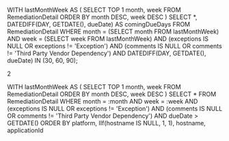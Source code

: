 WITH lastMonthWeek AS (
    SELECT TOP 1 month, week
    FROM RemediationDetail
    ORDER BY month DESC, week DESC
)
SELECT *,
       DATEDIFF(DAY, GETDATE(), dueDate) AS comingDueDays
FROM RemediationDetail
WHERE month = (SELECT month FROM lastMonthWeek)
  AND week = (SELECT week FROM lastMonthWeek)
  AND (exceptions IS NULL OR exceptions != 'Exception')
  AND (comments IS NULL OR comments != 'Third Party Vendor Dependency')
  AND DATEDIFF(DAY, GETDATE(), dueDate) IN (30, 60, 90);


2 

WITH lastMonthWeek AS (
    SELECT TOP 1 month, week
    FROM RemediationDetail
    ORDER BY month DESC, week DESC
)
SELECT * FROM RemediationDetail
WHERE month = :month
  AND week = :week
  AND (exceptions IS NULL OR exceptions != 'Exception')
  AND (comments IS NULL OR comments != 'Third Party Vendor Dependency')
  AND dueDate > GETDATE()
ORDER BY platform, IIf(hostname IS NULL, 1, 1), hostname, applicationId
